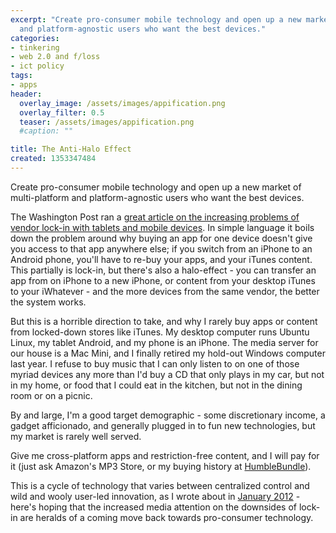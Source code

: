 ```yaml
---
excerpt: "Create pro-consumer mobile technology and open up a new market of multi-platform
  and platform-agnostic users who want the best devices."
categories:
- tinkering
- web 2.0 and f/loss
- ict policy
tags:
- apps
header:
  overlay_image: /assets/images/appification.png
  overlay_filter: 0.5
  teaser: /assets/images/appification.png
  #caption: ""

title: The Anti-Halo Effect
created: 1353347484
---
```

Create pro-consumer mobile technology and open up a new market of multi-platform and platform-agnostic users who want the best devices.

The Washington Post ran a <a href="http://www.washingtonpost.com/business/technology/gadget-shoppers-pick-your-gadget-path-carefully/2012/11/16/51e0a630-2d13-11e2-a99d-5c4203af7b7a_story.html">great article on the increasing problems of vendor lock-in with tablets and mobile devices</a>.  In simple language it boils down the problem around why buying an app for one device doesn't give you access to that app anywhere else; if you switch from an iPhone to an Android phone, you'll have to re-buy your apps, and your iTunes content.  This partially is lock-in, but there's also a halo-effect - you can transfer an app from on iPhone to a new iPhone, or content from your desktop iTunes to your iWhatever - and the more devices from the same vendor, the better the system works.

But this is a horrible direction to take, and why I rarely buy apps or content from locked-down stores like iTunes.  My desktop computer runs Ubuntu Linux, my tablet Android, and my phone is an iPhone.  The media server for our house is a Mac Mini, and I finally retired my hold-out Windows computer last year.  I refuse to buy music that I can only listen to on one of those myriad devices any more than I'd buy a CD that only plays in my car, but not in my home, or food that I could eat in the kitchen, but not in the dining room or on a picnic.

By and large, I'm a good target demographic - some discretionary income, a gadget afficionado, and generally plugged in to fun new technologies, but my market is rarely well served.

Give me cross-platform apps and restriction-free content, and I will pay for it (just ask Amazon's MP3 Store, or my buying history at <a href="http://www.humblebundle.com/">HumbleBundle</a>).

This is a cycle of technology that varies between centralized control and wild and wooly user-led innovation, as I wrote about in <a href="http://www.joncamfield.com/blog/2012/01/against_appification">January 2012</a> - here's hoping that the increased media attention on the downsides of lock-in are heralds of a coming move back towards pro-consumer technology.
